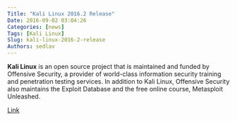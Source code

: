 ```yaml
---
Title: "Kali Linux 2016.2 Release"
Date: 2016-09-02 03:04:26
Categories: [news]
Tags: [Kali Linux]
Slug: kali-linux-2016-2-release
Authors: sedlav
---
```


**Kali Linux** is an open source project that is maintained and funded by Offensive Security, a provider of world-class information security training and penetration testing services. In addition to Kali Linux, Offensive Security also maintains the Exploit Database and the free online course, Metasploit Unleashed.

[Link](https://www.kali.org/news/kali-linux-20162-release/)
